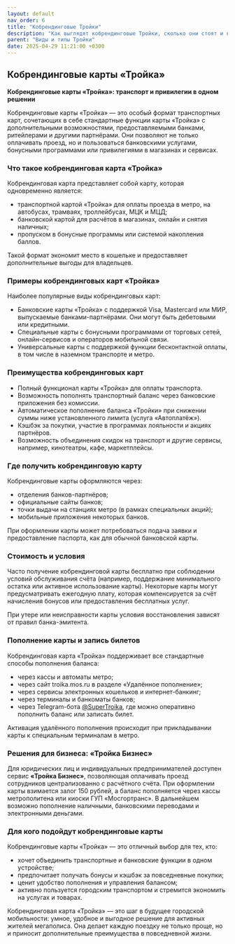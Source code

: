 ```yaml
---
layout: default
nav_order: 6
title: "Кобрендинговые Тройки"
description: "Как выглядят кобрендинговые Тройки, сколько они стоят и где их приобрести"
parent: "Виды и типы Тройки"
date: 2025-04-29 11:21:00 +0300
---
```


## Кобрендинговые карты «Тройка»

**Кобрендинговые карты «Тройка»: транспорт и привилегии в одном решении**

Кобрендинговые карты «Тройка» — это особый формат транспортных карт, сочетающих в себе стандартные функции карты «Тройка»
с дополнительными возможностями, предоставляемыми банками, ритейлерами и другими партнёрами. Они позволяют не только оплачивать
проезд, но и пользоваться банковскими услугами, бонусными программами или привилегиями в магазинах и сервисах.

### Что такое кобрендинговая карта «Тройка»

Кобрендинговая карта представляет собой карту, которая одновременно является:
- транспортной картой «Тройка» для оплаты проезда в метро, на автобусах, трамваях, троллейбусах, МЦК и МЦД;
- банковской картой для расчётов в магазинах, онлайн и снятия наличных;
- пропуском в бонусные программы или системой накопления баллов.

Такой формат экономит место в кошельке и предоставляет дополнительные выгоды для владельцев.

### Примеры кобрендинговых карт «Тройка»

Наиболее популярные виды кобрендинговых карт:
- Банковские карты «Тройка» с поддержкой Visa, Mastercard или МИР, выпускаемые банками-партнёрами. Они могут быть дебетовыми или кредитными.
- Специальные карты с бонусными программами от торговых сетей, онлайн-сервисов и операторов мобильной связи.
- Универсальные карты с поддержкой функции бесконтактной оплаты, в том числе в наземном транспорте и метро.

### Преимущества кобрендинговых карт

- Полный функционал карты «Тройка» для оплаты транспорта.
- Возможность пополнять транспортный баланс через банковские приложения без комиссии.
- Автоматическое пополнение баланса «Тройки» при снижении суммы ниже установленного лимита (услуга «Автоплатёж»).
- Кэшбэк за покупки, участие в программах лояльности и акциях партнёров.
- Возможность объединения скидок на транспорт и другие сервисы, например, кинотеатры, кафе, маркетплейсы.

### Где получить кобрендинговую карту

Кобрендинговые карты оформляются через:
- отделения банков-партнёров;
- официальные сайты банков;
- точки выдачи на станциях метро (в рамках специальных акций);
- мобильные приложения некоторых банков.

При оформлении карты может потребоваться подача заявки и предоставление паспорта, как для обычной банковской карты.

### Стоимость и условия

Часто получение кобрендинговой карты бесплатно при соблюдении условий обслуживания счёта (например, поддержание минимального
остатка или активное использование карты). Некоторые карты могут предусматривать ежегодную плату, которая компенсируется за
счёт начисления бонусов или предоставления бесплатных услуг.

При утере или неисправности карты условия восстановления зависят от правил банка-эмитента.

### Пополнение карты и запись билетов

Кобрендинговая карта «Тройка» поддерживает все стандартные способы пополнения баланса:
- через кассы и автоматы метро;
- через сайт troika.mos.ru в разделе «Удалённое пополнение»;
- через сервисы электронных кошельков и интернет-банкинг;
- через терминалы и банкоматы банков;
- через Telegram-бота [@SuperTroika](https://t.me/SuperTroika), где можно оперативно пополнить баланс или записать билет.

Активация удалённого пополнения происходит при прикладывании карты к специальным терминалам в метро.

### Решения для бизнеса: «Тройка Бизнес»

Для юридических лиц и индивидуальных предпринимателей доступен сервис **«Тройка Бизнес»**, позволяющая оплачивать проезд сотрудников централизованно
с расчётного счёта. При оформлении карты взимается залог 150 рублей, а баланс пополняется через кассы метрополитена или киоски
ГУП «Мосгортранс». В дальнейшем возможно пополнение наличными, банковскими переводами и электронными деньгами.

### Для кого подойдут кобрендинговые карты

Кобрендинговые карты «Тройка» — это отличный выбор для тех, кто:
- хочет объединить транспортные и банковские функции в одном устройстве;
- предпочитает получать бонусы и кэшбэк за повседневные покупки;
- ценит удобство пополнения и управления балансом;
- активно пользуется городским транспортом и стремится экономить на услугах и товарах.

Кобрендинговая карта «Тройка» — это шаг в будущее городской мобильности: умное, удобное и выгодное решение для активных жителей мегаполиса. Она делает каждую поездку не только проще, но и приносит дополнительные преимущества в повседневной жизни.

